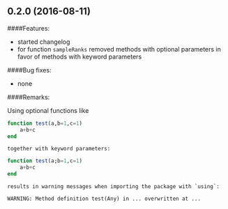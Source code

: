 ## 0.2.0 (2016-08-11)

####Features:

  - started changelog
  - for function `sampleRanks` removed methods with optional parameters in favor of methods with keyword parameters
	
####Bug fixes:

  - none

####Remarks:

Using optional functions like
```julia
function test(a,b=1,c=1)
	a+b+c
end


```
	together with keyword parameters:
```julia
function test(a;b=1,c=1)
	a+b+c
end


```
	results in warning messages when importing the package with `using`:
```
WARNING: Method definition test(Any) in ... overwritten at ...
```
	



